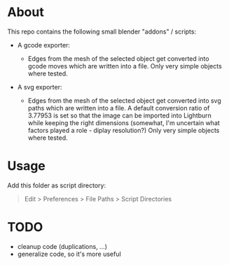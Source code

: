# About
This repo contains the following small blender "addons" / scripts:
- A gcode exporter:
    + Edges from the mesh of the selected object get converted into gcode moves which are written into a file.
      Only very simple objects where tested.

- A svg exporter:
    + Edges from the mesh of the selected object get converted into svg paths which are written into a file.
      A default conversion ratio of 3.77953 is set so that the image can be imported into Lightburn while keeping the right dimensions (somewhat, I'm uncertain what factors played a role - diplay resolution?)
      Only very simple objects where tested.

# Usage
Add this folder as script directory:
> Edit > Preferences > File Paths > Script Directories

# TODO
- cleanup code (duplications, ...)
- generalize code, so it's more useful
